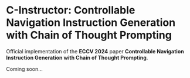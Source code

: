 # C-Instructor: Controllable Navigation Instruction Generation with Chain of Thought Prompting

Official implementation of the **ECCV 2024** paper **Controllable Navigation Instruction Generation with Chain of Thought Prompting**.

Coming soon...
